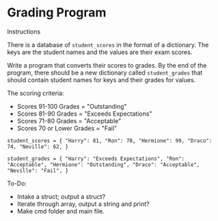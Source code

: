 # Grading Program

Instructions

There is a database of `student_scores` in the format of a dictionary. The keys are the student names and the values are their exam scores.

Write a program that converts their scores to grades. By the end of the program, there should be a new dictionary called `student_grades` that should contain student names for keys and their grades for values.

The scoring criteria:
- Scores 91-100 Grades = "Outstanding"
- Scores 81-90 Grades = "Exceeds Expectations"
- Scores 71-80 Grades = "Acceptable"
- Scores 70 or Lower Grades = "Fail"

`student_scores = {
    "Harry": 81,
    "Ron": 78,
    "Hermione": 99,
    "Draco": 74,
    "Neville": 62,
}`

`student_grades = {
    "Harry": "Exceeds Expectations",
    "Ron": "Acceptable",
    "Hermione": "Outstanding",
    "Draco": "Acceptable",
    "Neville": "Fail",
}`

To-Do:
- Intake a struct; output a struct?
- Iterate through array, output a string and print?
- Make cmd folder and main file.
